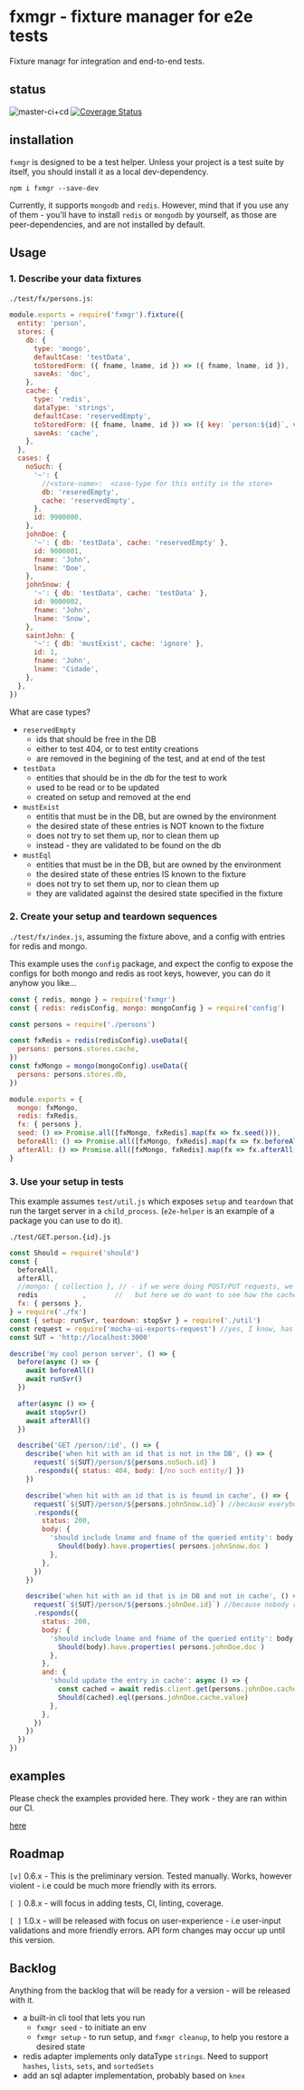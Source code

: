 # fxmgr - fixture manager for e2e tests

Fixture managr for integration and end-to-end tests.

## status
![master-ci+cd](https://github.com/osher/fxmgr/workflows/master-ci+cd/badge.svg)
[![Coverage Status](https://coveralls.io/repos/github/osher/fxmgr/badge.svg?branch=master)](https://coveralls.io/github/osher/fxmgr?branch=master)

## installation

`fxmgr` is designed to be a test helper. Unless your project is a test suite by
itself, you should install it as a local dev-dependency.

```
npm i fxmgr --save-dev
```

Currently, it supports `mongodb` and `redis`. However, mind that if you use any
of them - you'll have to install `redis` or `mongodb` by yourself, as those are
peer-dependencies, and are not installed by default.

## Usage

### 1. Describe your data fixtures

`./test/fx/persons.js`:

```javascript
module.exports = require('fxmgr').fixture({
  entity: 'person',
  stores: {
    db: {
      type: 'mongo',
      defaultCase: 'testData',
      toStoredForm: ({ fname, lname, id }) => ({ fname, lname, id }),
      saveAs: 'doc',
    },
    cache: {
      type: 'redis',
      dataType: 'strings',
      defaultCase: 'reservedEmpty',
      toStoredForm: ({ fname, lname, id }) => ({ key: `person:${id}`, value: JSON.stringify({ id, fname, lname }) }),
      saveAs: 'cache',
    },
  },
  cases: {
    noSuch: {
      '~': {
        //<store-name>:  <case-type for this entity in the store>
        db: 'reseredEmpty',
        cache: 'reservedEmpty',
      },
      id: 9900000,
    },
    johnDoe: {
      '~': { db: 'testData', cache: 'reservedEmpty' },
      id: 9000001,
      fname: 'John',
      lname: 'Doe',
    },
    johnSnow: {
      '~': { db: 'testData', cache: 'testData' },
      id: 9000002,
      fname: 'John',
      lname: 'Snow',
    },
    saintJohn: {
      '~': { db: 'mustExist', cache: 'ignore' },
      id: 1,
      fname: 'John',
      lname: 'Cidade',
    },
  },
})
```

What are case types?

  - `reservedEmpty`
     - ids that should be free in the DB
     - either to test 404, or to test entity creations
     - are removed in the begining of the test, and at end of the test
  - `testData`
     - entities that should be in the db for the test to work
     - used to be read or to be updated
     - created on setup and removed at the end
  - `mustExist`
     - entitis that must be in the DB, but are owned by the environment
     - the desired state of these entries is NOT known to the fixture
     - does not try to set them up, nor to clean them up
     - instead - they are validated to be found on the db
  - `mustEql`
     - entities that must be in the DB, but are owned by the environment
     - the desired state of these entries IS known to the fixture
     - does not try to set them up, nor to clean them up
     - they are validated against the desired state specified in the fixture


### 2. Create your setup and teardown sequences

`./test/fx/index.js`, assuming the fixture above, and a config with entries
for redis and mongo.

This example uses the `config` package, and expect the config to expose the
configs for both mongo and redis as root keys, however, you can do it anyhow you
like...

```javascript
const { redis, mongo } = require('fxmgr')
const { redis: redisConfig, mongo: mongoConfig } = require('config')

const persons = require('./persons')

const fxRedis = redis(redisConfig).useData({
  persons: persons.stores.cache,
})
const fxMongo = mongo(mongoConfig).useData({
  persons: persons.stores.db,
})

module.exports = {
  mongo: fxMongo,
  redis: fxRedis,
  fx: { persons },
  seed: () => Promise.all([fxMongo, fxRedis].map(fx => fx.seed())),
  beforeAll: () => Promise.all([fxMongo, fxRedis].map(fx => fx.beforeAll())),
  afterAll: () => Promise.all([fxMongo, fxRedis].map(fx => fx.afterAll())),
}

```

### 3. Use your setup in tests

This example assumes `test/util.js` which exposes `setup` and `teardown` that
run the target server in a `child_process`.
(`e2e-helper` is an example of a package you can use to do it).

`./test/GET.person.{id}.js`

```javascript
const Should = require('should')
const {
  beforeAll,
  afterAll,
  //mongo: { collection }, // - if we were doing POST/PUT requests, we'd want to see how the DB is changed
  redis           ,       //   but here we do want to see how the cache is affected
  fx: { persons },
} = require('./fx')
const { setup: runSvr, teardown: stopSvr } = require('./util')
const request = require('mocha-ui-exports-request') //yes, I know, has become to be a bad name. will change in the future
const SUT = 'http://localhost:3000'

describe('my cool person server', () => {
  before(async () => {
    await beforeAll()
    await runSvr()
  })

  after(async () => {
    await stopSvr()
    await afterAll()
  })

  describe('GET /person/:id', () => {
    describe('when hit with an id that is not in the DB', () => {
      request(`${SUT}/person/${persons.noSuch.id}`)
      .responds({ status: 404, body: [/no such entity/] })
    })

    describe('when hit with an id that is is found in cache', () => {
      request(`${SUT}/person/${persons.johnSnow.id}`) //because everybody remembers John Snow...
      .responds({
        status: 200,
        body: {
          'should include lname and fname of the queried entity': body => {
            Should(body).have.properties( persons.johnSnow.doc )
          },
        },
      })
    })

    describe('when hit with an id that is in DB and not in cache', () => {
      request(`${SUT}/person/${persons.johnDoe.id}`) //because nobody remembers John Doe...
      .responds({
        status: 200,
        body: {
          'should include lname and fname of the queried entity': body => {
            Should(body).have.properties( persons.johnDoe.doc )
          },
        },
        and: {
          'should update the entry in cache': async () => {
            const cached = await redis.client.get(persons.johnDoe.cache.key)
            Should(cached).eql(persons.johnDoe.cache.value)
          },
        },
      })
    })
  })
})
```

## examples

Please check the examples provided here. They work - they are ran within our CI.

[here]('./examples')

## Roadmap
`[v]` 0.6.x - This is the preliminary version. Tested manually. Works, however
    violent - i.e could be much more friendly with its errors.

`[ ]` 0.8.x - will focus in adding tests, CI, linting, coverage.

`[ ]` 1.0.x - will be released with focus on user-experience - i.e user-input
    validations and more friendly errors.
    API form changes may occur up until this version.

## Backlog
Anything from the backlog that will be ready for a version - will be released
with it.
- a built-in cli tool that lets you run
   - `fxmgr seed` - to initiate an env
   - `fxmgr setup` - to run setup, and `fxmgr cleanup`, to help you restore a
      desired state
- redis adapter implements only dataType `strings`. Need to support `hashes`,
  `lists`, `sets`, and `sortedSets`
- add an sql adapter implementation, probably based on `knex`
